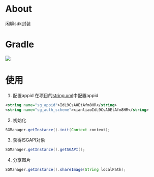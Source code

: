 # About
闲聊sdk封装

# Gradle
[![](https://jitpack.io/v/zj565061763/xianliao.svg)](https://jitpack.io/#zj565061763/xianliao)

# 使用
1. 配置appid
在项目的[string.xml](https://github.com/zj565061763/xianliao/blob/master/lib/src/main/res/values/strings.xml)中配置appid
```xml
<string name="sg_appid">IdL9CsA0EtAfm8HR</string>
<string name="sg_auth_scheme">xianliaoIdL9CsA0EtAfm8HR</string>
```

2. 初始化
```java
SGManager.getInstance().init(Context context);
```

3. 获得ISGAPI对象
```java
SGManager.getInstance().getSGAPI();
```

4. 分享图片
```java
SGManager.getInstance().shareImage(String localPath);
```
